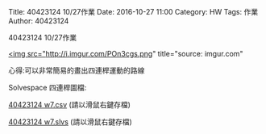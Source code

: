Title: 40423124 10/27作業
Date: 2016-10-27 11:00
Category: HW
Tags: 作業
Author: 40423124 

40423124 10/27作業

<!-- PELICAN_END_SUMMARY -->

<a href="http://imgur.com/POn3cgs"><img src="http://i.imgur.com/POn3cgs.png" title="source: imgur.com"</a>
<p> 心得:可以非常簡易的畫出四連桿運動的路線</p>
<p>Solvespace 四連桿圖檔:</p>
<p><a href="./../w7/40423124 w7.csv">40423124 w7.csv</a> (請以滑鼠右鍵存檔)</p>
<p><a href="./../w7/40423124 w7.slvs">40423124 w7.slvs</a> (請以滑鼠右鍵存檔)</p>